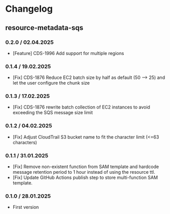 # Changelog

## resource-metadata-sqs

### 0.2.0 / 02.04.2025
* [Feature] CDS-1996 Add support for multiple regions

### 0.1.4 / 19.02.2025
* [Fix] CDS-1876 Reduce EC2 batch size by half as default (50 --> 25) and let the user configure the chunk size

### 0.1.3 / 17.02.2025
* [Fix] CDS-1876 rewrite batch collection of EC2 instances to avoid exceeding the SQS message size limit

### 0.1.2 / 04.02.2025
* [Fix] Adjust CloudTrail S3 bucket name to fit the character limit (<=63 characters)

### 0.1.1 / 31.01.2025
* [Fix] Remove non-existent function from SAM template and hardcode message retention period to 1 hour instead of using the resource ttl.
* [Fix] Update GitHub Actions publish step to store multi-function SAM template.

### 0.1.0 / 28.01.2025
* First version
<!-- To add a new entry write: -->
<!-- ### version / full date -->
<!-- * [Update/Bug fix] message that describes the changes that you apply -->

